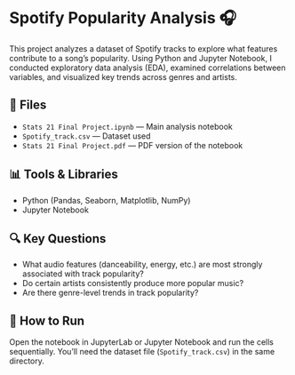 # Spotify Popularity Analysis 🎧

This project analyzes a dataset of Spotify tracks to explore what features contribute to a song’s popularity. Using Python and Jupyter Notebook, I conducted exploratory data analysis (EDA), examined correlations between variables, and visualized key trends across genres and artists.

## 📁 Files
- `Stats 21 Final Project.ipynb` — Main analysis notebook
- `Spotify_track.csv` — Dataset used
- `Stats 21 Final Project.pdf` — PDF version of the notebook

## 📊 Tools & Libraries
- Python (Pandas, Seaborn, Matplotlib, NumPy)
- Jupyter Notebook

## 🔍 Key Questions
- What audio features (danceability, energy, etc.) are most strongly associated with track popularity?
- Do certain artists consistently produce more popular music?
- Are there genre-level trends in track popularity?

## 📌 How to Run
Open the notebook in JupyterLab or Jupyter Notebook and run the cells sequentially. You’ll need the dataset file (`Spotify_track.csv`) in the same directory.


